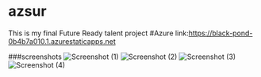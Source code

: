 # azsur
This is my final Future Ready talent project
#Azure link:https://black-pond-0b4b7a010.1.azurestaticapps.net

###screenshots
![Screenshot (1)](https://user-images.githubusercontent.com/110174174/189049305-52d9a656-f4bd-407a-9119-fa8c5f56a51a.png)
![Screenshot (2)](https://user-images.githubusercontent.com/110174174/189049324-d31f492b-ecd6-435d-85a2-310e6c1b510d.png)
![Screenshot (3)](https://user-images.githubusercontent.com/110174174/189049328-f3b27036-2a3b-4142-a543-b0b64fb94272.png)
![Screenshot (4)](https://user-images.githubusercontent.com/110174174/189049339-53d38066-9dd1-4fa0-b3de-875a0846ec94.png)
